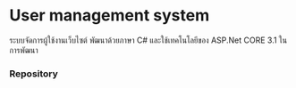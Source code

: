 # User management system
ระบบจัดการผู้ใช้งานเว็บไซต์ พัฒนาด้วยภาษา C# และใช้เทคโนโลยีของ ASP.Net CORE 3.1 ในการพัฒนา
### Repository
